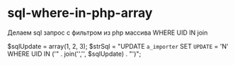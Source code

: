 # sql-where-in-php-array
Делаем sql запрос с фильтром из php массива WHERE UID  IN join

$sqlUpdate = array(1, 2, 3);
 $strSql = "UPDATE `a_importer` SET `UPDATE` = 'N' WHERE UID  IN ('" . join('\',\'', $sqlUpdate) . "')";
